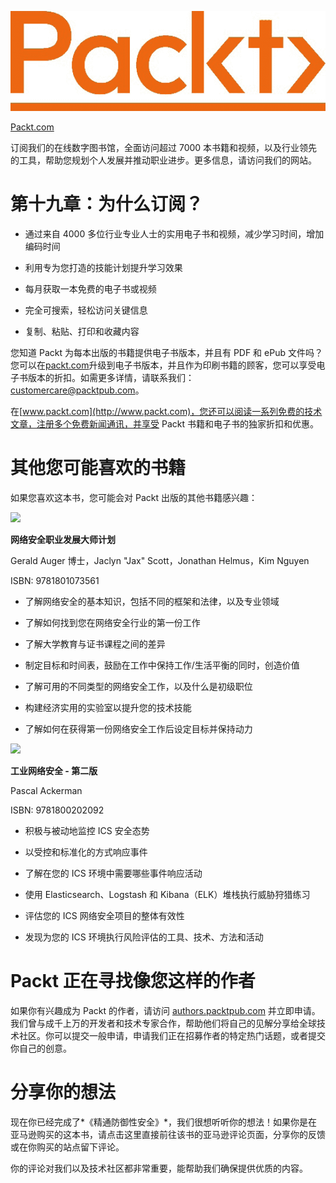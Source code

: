 ![](img/Image86709.jpg)

[Packt.com](http://Packt.com)

订阅我们的在线数字图书馆，全面访问超过 7000 本书籍和视频，以及行业领先的工具，帮助您规划个人发展并推动职业进步。更多信息，请访问我们的网站。

# 第十九章：为什么订阅？

+   通过来自 4000 多位行业专业人士的实用电子书和视频，减少学习时间，增加编码时间

+   利用专为您打造的技能计划提升学习效果

+   每月获取一本免费的电子书或视频

+   完全可搜索，轻松访问关键信息

+   复制、粘贴、打印和收藏内容

您知道 Packt 为每本出版的书籍提供电子书版本，并且有 PDF 和 ePub 文件吗？您可以在[packt.com](http://packt.com)升级到电子书版本，并且作为印刷书籍的顾客，您可以享受电子书版本的折扣。如需更多详情，请联系我们：customercare@packtpub.com。

在[www.packt.com](http://www.packt.com)，您还可以阅读一系列免费的技术文章，注册多个免费新闻通讯，并享受 Packt 书籍和电子书的独家折扣和优惠。

# 其他您可能喜欢的书籍

如果您喜欢这本书，您可能会对 Packt 出版的其他书籍感兴趣：

![](https://www.packtpub.com/product/cybersecurity-career-master-plan/9781801073561)

**网络安全职业发展大师计划**

Gerald Auger 博士，Jaclyn "Jax" Scott，Jonathan Helmus，Kim Nguyen

ISBN: 9781801073561

+   了解网络安全的基本知识，包括不同的框架和法律，以及专业领域

+   了解如何找到您在网络安全行业的第一份工作

+   了解大学教育与证书课程之间的差异

+   制定目标和时间表，鼓励在工作中保持工作/生活平衡的同时，创造价值

+   了解可用的不同类型的网络安全工作，以及什么是初级职位

+   构建经济实用的实验室以提升您的技术技能

+   了解如何在获得第一份网络安全工作后设定目标并保持动力

![](https://www.packtpub.com/product/industrial-cybersecurity-second-edition/9781800202092)

**工业网络安全 - 第二版**

Pascal Ackerman

ISBN: 9781800202092

+   积极与被动地监控 ICS 安全态势

+   以受控和标准化的方式响应事件

+   了解在您的 ICS 环境中需要哪些事件响应活动

+   使用 Elasticsearch、Logstash 和 Kibana（ELK）堆栈执行威胁狩猎练习

+   评估您的 ICS 网络安全项目的整体有效性

+   发现为您的 ICS 环境执行风险评估的工具、技术、方法和活动

# Packt 正在寻找像您这样的作者

如果你有兴趣成为 Packt 的作者，请访问 [authors.packtpub.com](http://authors.packtpub.com) 并立即申请。我们曾与成千上万的开发者和技术专家合作，帮助他们将自己的见解分享给全球技术社区。你可以提交一般申请，申请我们正在招募作者的特定热门话题，或者提交你自己的创意。

# 分享你的想法

现在你已经完成了*《精通防御性安全》*，我们很想听听你的想法！如果你是在亚马逊购买的这本书，请点击这里直接前往该书的亚马逊评论页面，分享你的反馈或在你购买的站点留下评论。

你的评论对我们以及技术社区都非常重要，能帮助我们确保提供优质的内容。
